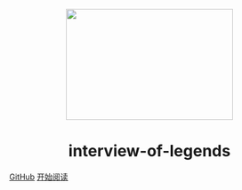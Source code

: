 <p align="center">
<img src="https://img-blog.csdnimg.cn/20210220101111229.png" width="300" height="200"/>
</p>
<h1 align="center">interview-of-legends</h1>

[GitHub](https://github.com/yessimida/interview-of-legends)
[开始阅读](#interview-of-legends)




